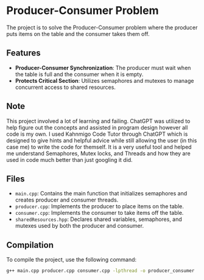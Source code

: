 # Producer-Consumer Problem

The project is to solve the Producer-Consumer problem where the producer puts items on the table and the consumer takes them off.

## Features

- **Producer-Consumer Synchronization**: The producer must wait when the table is full and the consumer when it is empty.
- **Protects Critical Section**: Utilizes semaphores and mutexes to manage concurrent access to shared resources.

## Note

This project involved a lot of learning and failing. ChatGPT was utilized to help figure out the concepts and assisted in 
program design however all code is my own. I used Kahnmigo Code Tutor through ChatGPT which is designed to give hints and helpful advice
while still allowing the user (in this case me) to write the code for themself. It is a very useful tool and helped me understand
Semaphores, Mutex locks, and Threads and how they are used in code much better than just googling it did.

## Files

- `main.cpp`: Contains the main function that initializes semaphores and creates producer and consumer threads.
- `producer.cpp`: Implements the producer to place items on the table.
- `consumer.cpp`: Implements the consumer to take items off the table.
- `sharedResources.hpp`: Declares shared variables, semaphores, and mutexes used by both the producer and consumer.

## Compilation

To compile the project, use the following command:

```bash
g++ main.cpp producer.cpp consumer.cpp -lpthread -o producer_consumer
